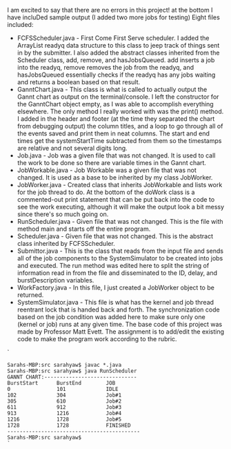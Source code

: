I am excited to say that there are no errors in this project! at the bottom I have incluDed sample output (I added two more jobs for testing)
Eight files included:
- FCFSScheduler.java - First Come First Serve scheduler. I added the ArrayList<jobs> readyq data structure to this class to jeep track of things sent in by the submitter. I also added the abstract classes inherited from the Scheduler class, add, remove, and hasJobsQueued. add inserts a job into the readyq, remove removes the job from the readyq, and hasJobsQueued essentially checks if the readyq has any jobs waiting and returns a boolean based on that result.
- GanntChart.java - This class is what is called to actually output the Gannt chart as output on the terminal/console. I left the constructor for the GanntChart object empty, as I was able to accomplish everything elsewhere. The only method I really worked with was the print() method. I added in the header and footer (at the time they separated the chart from debugging output) the column titles, and a loop to go through all of the events saved and print them in neat columns. The start and end times get the systemStartTime subtracted from them so the timestamps are relative and not several digits long.
- Job.java - Job was a given file that was not changed. It is used to call the work to be done so there are variable times in the Gannt chart.
- JobWorkable.java - Job Workable was a given file that was not changed. It is used as a base to be inherited by my class JobWorker.
- JobWorker.java - Created class that inherits JobWorkable and lists work for the job thread to do. At the bottom of the doWork class is a commented-out print statement that can be put back into the code to see the work executing, although it will make the output look a bit messy since there's so much going on.
- RunScheduler.java - Given file that was not changed. This is the file with method main and starts off the entire program.
- Scheduler.java - Given file that was not changed. This is the abstract class inherited by FCFSScheduler.
- Submittor.java - This is the class that reads from the input file and sends all of the job components to the SystemSimulator to be created into jobs and executed. The run method was edited here to split the string of information read in from the file and disseminated to the ID, delay, and burstDescription variables.
- WorkFactory.java - In this file, I just created a JobWorker  object to be returned.
- SystemSimulator.java - This file is what has the kernel and job thread reentrant lock that is handed back and forth. The synchronization code based on the job condition was added here to make sure only one (kernel or job) runs at any given time.
The base code of this project was made by Professor Matt Evett. The assignment is to add/edit the existing code to make the program work according to the rubric.

`

    Sarahs-MBP:src sarahyaw$ javac *.java
    Sarahs-MBP:src sarahyaw$ java RunScheduler
    GANNT CHART:------------------------------
    BurstStart      BurstEnd        JOB 
    0               101             IDLE
    102             304             Job#1
    305             610             Job#2
    611             912             Job#3
    913             1216            Job#4
    1216            1728            Job#5
    1728            1728            FINISHED
    -------------------------------------------
    Sarahs-MBP:src sarahyaw$ 
    `
